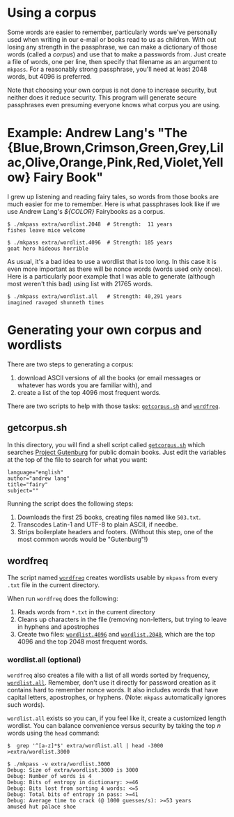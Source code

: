 # Using a corpus

Some words are easier to remember, particularly words we've personally
used when writing in our e-mail or books read to us as children. With
out losing any strength in the passphrase, we can make a dictionary of
those words (called a _corpus_) and use that to make a passwords from.
Just create a file of words, one per line, then specify that filename
as an argument to `mkpass`. For a reasonably strong passphrase, you'll
need at least 2048 words, but 4096 is preferred.

Note that choosing your own corpus is not done to increase security,
but neither does it reduce security. This program will generate secure
passphrases even presuming everyone knows what corpus you are using.

# Example: Andrew Lang's "The {Blue,Brown,Crimson,Green,Grey,Lilac,Olive,Orange,Pink,Red,Violet,Yellow} Fairy Book"

I grew up listening and reading fairy tales, so words from those books
are much easier for me to remember. Here is what passphrases look like
if we use Andrew Lang's _${COLOR}_ Fairybooks as a corpus.

    $ ./mkpass extra/wordlist.2048	# Strength:  11 years
    fishes leave mice welcome

    $ ./mkpass extra/wordlist.4096	# Strength: 185 years
    goat hero hideous horrible

As usual, it's a bad idea to use a wordlist that is too long. In this
case it is even more important as there will be nonce words (words
used only once). Here is a particularly poor example that I was able
to generate (although most weren't this bad) using list with 21765
words.

    $ ./mkpass extra/wordlist.all	# Strength: 40,291 years
    imagined ravaged shunneth times

# Generating your own corpus and wordlists

There are two steps to generating a corpus:

1. download ASCII versions of all the books (or email messages or whatever has words you are familiar with), and 
2. create a list of the top 4096 most frequent words.

There are two scripts to help with those tasks:
[`getcorpus.sh`](getcorpus.sh) and [`wordfreq`](wordfreq).

## getcorpus.sh

In this directory, you will find a shell script called
[`getcorpus.sh`](getcorpus.sh) which searches [Project
Gutenburg](http://www.gutenburg.org) for public domain books. Just
edit the variables at the top of the file to search for what you want:

    language="english"
    author="andrew lang"
    title="fairy"
    subject=""

Running the script does the following steps:

1. Downloads the first 25 books, creating files named like `503.txt`.
1. Transcodes Latin-1 and UTF-8 to plain ASCII, if needbe.
1. Strips boilerplate headers and footers. (Without this step, one of
the most common words would be "Gutenburg"!)

## wordfreq

The script named [`wordfreq`](wordfreq) creates wordlists usable by
`mkpass` from every `.txt` file in the current directory.

When run `wordfreq` does the following:

1. Reads words from `*.txt` in the current directory 
1. Cleans up characters in the file (removing non-letters, but trying to leave in
hyphens and apostrophes
1. Create two files: [`wordlist.4096`](wordlist.4096) and
[`wordlist.2048`](wordlist.2048), which are the top 4096 and the top
2048 most frequent words.




### wordlist.all (optional)

`wordfreq` also creates a file with a list of all words sorted by
frequency, [`wordlist.all`](wordlist.all). Remember, don't use it
directly for password creation as it contains hard to remember nonce
words. It also includes words that have capital letters, apostrophes,
or hyphens. (Note: `mkpass` automatically ignores such words).

`wordlist.all` exists so you can, if you feel like it, create a customized
length wordlist. You can balance convenience versus security by taking
the top _n_ words using the `head` command:

    $  grep '^[a-z]*$' extra/wordlist.all | head -3000 >extra/wordlist.3000

    $ ./mkpass -v extra/wordlist.3000 
    Debug: Size of extra/wordlist.3000 is 3000
    Debug: Number of words is 4
    Debug: Bits of entropy in dictionary: >=46
    Debug: Bits lost from sorting 4 words: <=5
    Debug: Total bits of entropy in pass: >=41
    Debug: Average time to crack (@ 1000 guesses/s): >=53 years
    amused hut palace shoe


